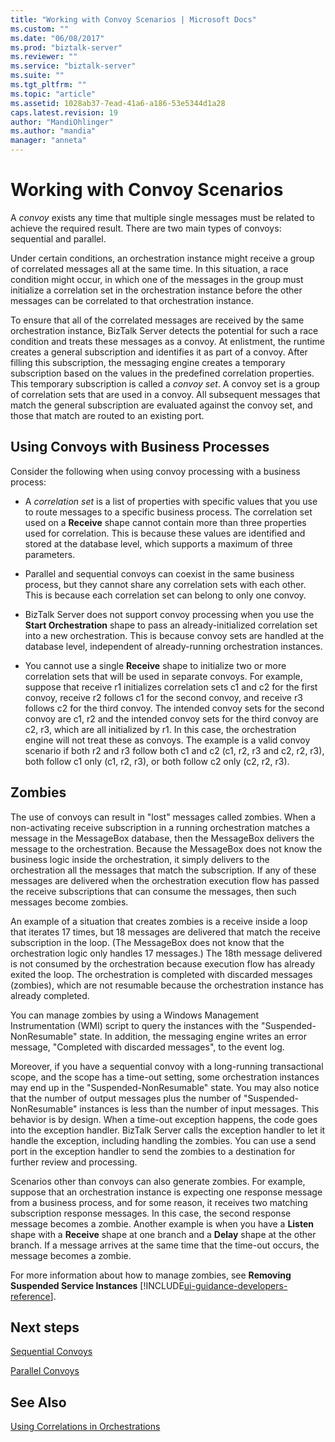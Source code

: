 ```yaml
---
title: "Working with Convoy Scenarios | Microsoft Docs"
ms.custom: ""
ms.date: "06/08/2017"
ms.prod: "biztalk-server"
ms.reviewer: ""
ms.service: "biztalk-server"
ms.suite: ""
ms.tgt_pltfrm: ""
ms.topic: "article"
ms.assetid: 1028ab37-7ead-41a6-a186-53e5344d1a28
caps.latest.revision: 19
author: "MandiOhlinger"
ms.author: "mandia"
manager: "anneta"
---
```

# Working with Convoy Scenarios
A *convoy* exists any time that multiple single messages must be related to achieve the required result. There are two main types of convoys: sequential and parallel.  
  
 Under certain conditions, an orchestration instance might receive a group of correlated messages all at the same time. In this situation, a race condition might occur, in which one of the messages in the group must initialize a correlation set in the orchestration instance before the other messages can be correlated to that orchestration instance.  
  
 To ensure that all of the correlated messages are received by the same orchestration instance, BizTalk Server detects the potential for such a race condition and treats these messages as a convoy. At enlistment, the runtime creates a general subscription and identifies it as part of a convoy. After filling this subscription, the messaging engine creates a temporary subscription based on the values in the predefined correlation properties. This temporary subscription is called a *convoy set*. A convoy set is a group of correlation sets that are used in a convoy. All subsequent messages that match the general subscription are evaluated against the convoy set, and those that match are routed to an existing port.  
  
## Using Convoys with Business Processes  
 Consider the following when using convoy processing with a business process:  
  
-   A *correlation set* is a list of properties with specific values that you use to route messages to a specific business process. The correlation set used on a **Receive** shape cannot contain more than three properties used for correlation. This is because these values are identified and stored at the database level, which supports a maximum of three parameters.  
  
-   Parallel and sequential convoys can coexist in the same business process, but they cannot share any correlation sets with each other. This is because each correlation set can belong to only one convoy.  
  
-   BizTalk Server does not support convoy processing when you use the **Start Orchestration** shape to pass an already-initialized correlation set into a new orchestration. This is because convoy sets are handled at the database level, independent of already-running orchestration instances.  
  
-   You cannot use a single **Receive** shape to initialize two or more correlation sets that will be used in separate convoys. For example, suppose that receive r1 initializes correlation sets c1 and c2 for the first convoy, receive r2 follows c1 for the second convoy, and receive r3 follows c2 for the third convoy. The intended convoy sets for the second convoy are c1, r2 and the intended convoy sets for the third convoy are c2, r3, which are all initialized by r1. In this case, the orchestration engine will not treat these as convoys. The example is a valid convoy scenario if both r2 and r3 follow both c1 and c2 (c1, r2, r3 and c2, r2, r3), both follow c1 only (c1, r2, r3), or both follow c2 only (c2, r2, r3).  
  
## Zombies  
 The use of convoys can result in "lost" messages called zombies. When a non-activating receive subscription in a running orchestration matches a message in the MessageBox database, then the MessageBox delivers the message to the orchestration. Because the MessageBox does not know the business logic inside the orchestration, it simply delivers to the orchestration all the messages that match the subscription. If any of these messages are delivered when the orchestration execution flow has passed the receive subscriptions that can consume the messages, then such messages become zombies.  
  
 An example of a situation that creates zombies is a receive inside a loop that iterates 17 times, but 18 messages are delivered that match the receive subscription in the loop. (The MessageBox does not know that the orchestration logic only handles 17 messages.) The 18th message delivered is not consumed by the orchestration because execution flow has already exited the loop. The orchestration is completed with discarded messages (zombies), which are not resumable because the orchestration instance has already completed.  
  
 You can manage zombies by using a Windows Management Instrumentation (WMI) script to query the instances with the "Suspended-NonResumable" state. In addition, the messaging engine writes an error message, "Completed with discarded messages", to the event log.  
  
 Moreover, if you have a sequential convoy with a long-running transactional scope, and the scope has a time-out setting, some orchestration instances may end up in the "Suspended-NonResumable" state. You may also notice that the number of output messages plus the number of "Suspended-NonResumable" instances is less than the number of input messages. This behavior is by design. When a time-out exception happens, the code goes into the exception handler. BizTalk Server calls the exception handler to let it handle the exception, including handling the zombies. You can use a send port in the exception handler to send the zombies to a destination for further review and processing.  
  
 Scenarios other than convoys can also generate zombies. For example, suppose that an orchestration instance is expecting one response message from a business process, and for some reason, it receives two matching subscription response messages. In this case, the second response message becomes a zombie. Another example is when you have a **Listen** shape with a **Receive** shape at one branch and a **Delay** shape at the other branch. If a message arrives at the same time that the time-out occurs, the message becomes a zombie.  
  
 For more information about how to manage zombies, see **Removing Suspended Service Instances** [!INCLUDE[ui-guidance-developers-reference](../includes/ui-guidance-developers-reference.md)].
  
## Next steps
 [Sequential Convoys](../core/sequential-convoys.md)  
  
 [Parallel Convoys](../core/parallel-convoys.md)  
  
## See Also  
 [Using Correlations in Orchestrations](../core/using-correlations-in-orchestrations.md)